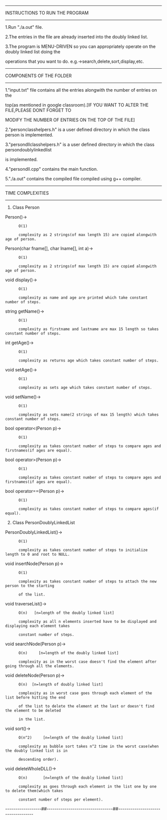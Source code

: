--------------------------------

INSTRUCTIONS TO RUN THE PROGRAM

--------------------------------


1.Run "./a.out" file.


2.The entries in the file are already inserted into the doubly linked list.


3.The program is MENU-DRIVEN so you can appropriately operate on the doubly linked list doing the

  operations that you want to do. e.g.->search,delete,sort,display,etc.


---------------------------

COMPONENTS OF THE FOLDER

---------------------------


1."input.txt" file contains all the entries alongwith the number of entries on the

  top(as mentioned in google classroom).[IF YOU WANT TO ALTER THE FILE,PLEASE DONT FORGET TO

  MODIFY THE NUMBER OF ENTRIES ON THE TOP OF THE FILE]


2."personclasshelpers.h" is a user defined directory in which the class person is implemented.


3."persondllclasshelpers.h" is a user defined directory in which the class persondoublylinkedlist

  is implemented.


4."persondll.cpp" contains the main function.


5."./a.out" contains the compiled file compiled using g++ compiler.


---------------------------------------------

TIME COMPLEXITIES

---------------------------------------------



1) Class Person



  Person()->

          O(1)

          complexity as 2 strings(of max length 15) are copied alongwith age of person.


  Person(char fname[], char lname[], int a)->

          O(1)

          complexity as 2 strings(of max length 15) are copied alongwith age of person.


  void display()->

          O(1)

          complexity as name and age are printed which take constant number of steps.


  string getName()->

          O(1)

          complexity as firstname and lastname are max 15 length so takes constant number of steps.


  int getAge()->

          O(1)

          complexity as returns age which takes constant number of steps.


  void setAge()->

          O(1)

          complexity as sets age which takes constant number of steps.


  void setName()->

          O(1)

          complexity as sets name(2 strings of max 15 length) which takes constant number of steps.


  bool operator<(Person p)->

          O(1)

          complexity as takes constant number of steps to compare ages and firstnames(if ages are equal).


  bool operator>(Person p)->

          O(1)

          complexity as takes constant number of steps to compare ages and firstnames(if ages are equal).


  bool operator==(Person p)->

          O(1)

          complexity as takes constant number of steps to compare ages(if equal).



2) Class PersonDoublyLinkedList



  PersonDoublyLinkedList()->

          O(1)

          complexity as takes constant number of steps to initialize length to 0 and root to NULL.


  void insertNode(Person p)->

          O(1)

          complexity as takes constant number of steps to attach the new person to the starting

          of the list.


  void traverseList()->

          O(n)   [n=length of the doubly linked list]

          complexity as all n elements inserted have to be displayed and displaying each element takes

          constant number of steps.


  void searchNode(Person p)->

          O(n)     [n=length of the doubly linked list]

          complexity as in the worst case doesn't find the element after going through all the elements.


  void deleteNode(Person p)->

          O(n)  [n=length of doubly linked list]

          complexity as in worst case goes through each element of the list before hitting the end

          of the list to delete the element at the last or doesn't find the element to be deleted

          in the list.


  void sort()->

          O(n^2)     [n=length of the doubly linked list]

          complexity as bubble sort takes n^2 time in the worst case(when the doubly linked list is in

          descending order).


  void deleteWholeDLL()->

          O(n)       [n=length of the doubly linked list]

          complexity as goes through each element in the list one by one to delete them(which takes

          constant number of steps per element).


------------------##---------------------------------##-----------------------------------
